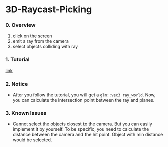 # 3D-Raycast-Picking
### 0. Overview

1. click on the screen
2. emit a ray from the camera
3. select objects colliding with ray



### 1. Tutorial

[link](https://antongerdelan.net/opengl/raycasting.html)

### 2. Notice

- After you follow the tutorial, you will get a `glm::vec3 ray_world`. Now, you can calculate the intersection point between the ray and planes.

### 3. Known Issues

- Cannot select the objects closest to the camera. But you can easily implement it by yourself. To be specific, you need to calculate the distance between the camera and the hit point. Object with min distance would be selected.

